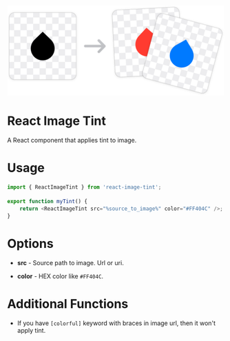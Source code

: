 ![ReactImageTint](tint.png)

# React Image Tint
A React component that applies tint to image.

# Usage

```js
import { ReactImageTint } from 'react-image-tint';

export function myTint() {
    return <ReactImageTint src="%source_to_image%" color="#FF404C" />;
}
```

# Options

- **src** - 
Source path to image. Url or uri.

- **color** - 
HEX color like `#FF404C`.

# Additional Functions

- If you have `[colorful]` keyword with braces in image url, then it won't apply tint.